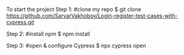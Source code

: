 To start the project
Step 1:
    #clone my repo
    $ git clone https://github.com/SarvarVakhobov/Login-register-test-cases-with-cypress.git

Step 2:
    #install npm
    $ npm install

Step 3:
    #open & configure Cypress
    $ npx cypress open